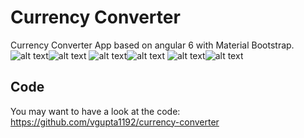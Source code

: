 # Currency Converter
Currency Converter App based on angular 6 with Material Bootstrap.
![alt text](img/usdToInr.jpg)![alt text](img/wrong.jpg)
![alt text](img/copy.jpg)![alt text](img/usdToInrResult.jpg)
![alt text](img/allConversions.jpg)![alt text](img/allConversion2.jpg)


## Code
You may want to have a look at the code: https://github.com/vgupta1192/currency-converter
